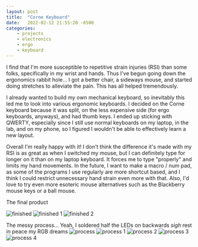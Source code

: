 ```yaml
---
layout: post
title:  "Corne Keyboard"
date:   2022-02-12 21:55:20 -0500
categories: 
    - projects
    - electronics
    - ergo
    - keyboard
---
```

I find that I'm more susceptible to repetitive strain injuries (RSI) than some folks, specifically in my wrist and hands. Thus I've begun going down the ergonomics rabbit hole... I got a better chair, a sideways mouse, and started doing stretches to alleviate the pain. This has all helped tremendously. 

I already wanted to build my own mechanical keyboard, so inevitably this led me to look into various ergonomic keyboards. I decided on the Corne keyboard because it was split, on the less expensive side (for ergo keyboards, anyways), and had thumb keys. I ended up sticking with QWERTY, especially since I still use normal keyboards on my laptop, in the lab, and on my phone, so I figured I wouldn't be able to effectively learn a new layout.

Overall I'm really happy with it! I don't think the difference it's made with my RSI is as great as when I switched my mouse, but I can definitely type for longer on it than on my laptop keyboard. It forces me to type "properly" and limits my hand movements. In the future, I want to make a macro / num pad, as some of the programs I use regularly are more shortcut based, and I think I could restrict unnecessary hand strain even more with that. Also, I'd love to try even more esoteric mouse alternatives such as the Blackberry mouse keys or a ball mouse.

The final product

![finished](/images/PXL_20220212_182928460.jpg "finished")
![finished 1](/images/PXL_20220115_040643933.jpg "finished 1")
![finished 2](/images/PXL_20210925_200901807.jpg "finished 2")

The messy process... Yeah, I soldered half the LEDs on backwards *sigh* rest in peace my RGB dreams
![process](/images/PXL_20210902_023015344.jpg "process")
![process 1](/images/PXL_20210905_041405924.jpg "process 1")
![process 2](/images/PXL_20210904_205827483.jpg "process 2")
![process 3](/images/PXL_20210902_231603990.jpg "process 3")
![process 4](/images/PXL_20210904_204959462.jpg "process 4")